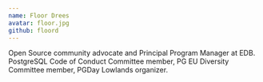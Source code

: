```yaml
---
name: Floor Drees
avatar: floor.jpg
github: floord
---
```


Open Source community advocate and Principal Program Manager at EDB. PostgreSQL Code of Conduct Committee member, PG EU Diversity Committee member, PGDay Lowlands organizer. 